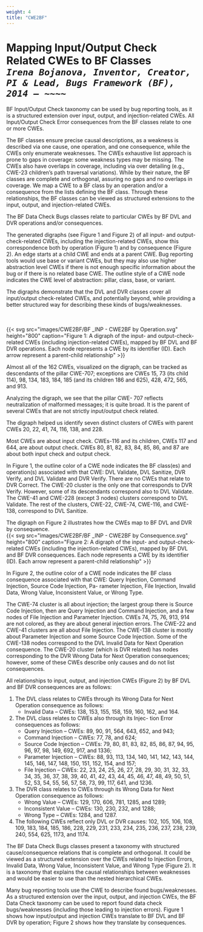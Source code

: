 ```yaml
---
weight: 4
title: "CWE2BF"
---
```

# Mapping Input/Output Check Related CWEs to BF Classes <br/>_`Irena Bojanova, Inventor, Creator, PI & Lead, Bugs Framework (BF), 2014 – ~~~~`_

BF Input/Output Check taxonomy can be used by bug reporting tools, as it is a structured extension over input, output, and injection-related CWEs. All Input/Output Check Error consequences from the BF classes relate to one or more CWEs.

The BF classes ensure precise causal descriptions, as a weakness is described via one cause, one operation, and one consequence, while the CWEs only enumerate weaknesses. The CWEs exhaustive list approach is prone to gaps in coverage: some weakness types may be missing. The CWEs also have overlaps in coverage, including via over detailing (e.g., CWE-23 children’s path traversal variations). While by their nature, the BF classes are complete and orthogonal, assuring no gaps and no overlaps in coverage. We map a CWE to a BF class by an operation and/or a consequence from the lists defining the BF class. Through these relationships, the BF classes can be viewed as structured extensions to the input, output, and injection-related CWEs.

The BF Data Check Bugs classes relate to particular CWEs by BF DVL and DVR operations and/or consequences. 

The generated digraphs (see Figure 1 and Figure 2) of all input- and output-check-related CWEs, including the injection-related CWEs, show this correspondence both by operation (Figure 1) and by consequence (Figure 2). An edge starts at a child CWE and ends at a parent CWE. Bug reporting tools would use base or variant CWEs, but they may also use higher abstraction level CWEs if there is not enough specific information about the bug or if there is no related base CWE. The outline style of a CWE node indicates the CWE level of abstraction: pillar, class, base, or variant. 

The digraphs demonstrate that the DVL and DVR classes cover all input/output check-related CWEs, and potentially beyond, while providing a better structured way for describing these kinds of bugs/weaknesses.

<br/><br/>
{{< svg src="images/CWE2BF/BF _INP - CWE2BF by Operation.svg" height="800" caption="Figure 1: A digraph of the input- and output-check-related CWEs (including injection-related CWEs), mapped by BF DVL and BF DVR operations. Each node represents a CWE by its identifier (ID). Each arrow represent a parent-child relationship" >}}

Almost all of the 162 CWEs, visualized on the digraph, can be tracked as descendants of the pillar CWE-707; exceptions are CWEs 15, 73 (its child 114), 98, 134, 183, 184, 185 (and its children 186 and 625), 428, 472, 565, and 913.

Analyzing the digraph, we see that the pillar CWE- 707 reflects neutralization of malformed messages; it is quite broad. It is the parent of several CWEs that are not strictly input/output check related.

The digraph helped us identify seven distinct clusters of CWEs with parent CWEs 20, 22, 41, 74, 116, 138, and 228.

Most CWEs are about input check. CWEs-116 and its children, CWEs 117 and 644, are about output check. CWEs 80, 81, 82, 83, 84, 85, 86, and 87 are about both input check and output check.

In Figure 1, the outline color of a CWE node indicates the BF class(es) and operation(s) associated with that CWE: DVL Validate, DVL Sanitize, DVR Verify, and DVL Validate and DVR Verify. There are no CWEs that relate to DVR Correct. The CWE-20 cluster is the only one that corresponds to DVR Verify. However, some of its descendants correspond also to DVL Validate. The CWE-41 and CWE-228 (except 3 nodes) clusters correspond to DVL Validate. The rest of the clusters, CWE-22, CWE-74, CWE-116, and CWE-138, correspond to DVL Sanitize.

The digraph on Figure 2 illustrates how the CWEs map to BF DVL and DVR by consequence.
<br/>
{{< svg src="images/CWE2BF/BF _INP - CWE2BF by Consequence.svg" height="800" caption="Figure 2: A digraph of the input- and output-check-related CWEs (including the injection-related CWEs), mapped by BF DVL and BF DVR consequences. Each node represents a CWE by its identifier (ID). Each arrow represent a parent-child relationship" >}}

In Figure 2, the outline color of a CWE node indicates the BF class consequence associated with that CWE: Query Injection, Command Injection, Source Code Injection, Pa- rameter Injection, File Injection, Invalid Data, Wrong Value, Inconsistent Value, or Wrong Type.

The CWE-74 cluster is all about injection; the largest group there is Source Code Injection, then are Query Injection and Command Injection, and a few nodes of File Injection and Parameter Injection. CWEs 74, 75, 76, 913, 914 are not colored, as they are about general injection errors. The CWE-22 and CWE-41 clusters are all about File Injection. The CWE-138 cluster is mostly about Parameter Injection and some Source Code Injection. Some of the CWE-138 nodes correspond to the DVL Invalid Data for Next Operation consequence. The CWE-20 cluster (which is DVR related) has nodes corresponding to the DVR Wrong Data for Next Operation consequences; however, some of these CWEs describe only causes and do not list consequences.

All relationships to input, output, and injection CWEs (Figure 2) by BF DVL and BF DVR consequences are as follows:

1.  The DVL class relates to CWEs through its Wrong Data for Next Operation consequence as follows:
    * Invalid Data – CWEs: 138, 153, 155, 158, 159, 160, 162, and 164.
2.  The DVL class relates to CWEs also through its Injec- tion Error consequences as follows:
    * Query Injection – CWEs: 89, 90, 91, 564, 643, 652, and 943;
    * Command Injection – CWEs: 77, 78, and 624;
    * Source Code Injection – CWEs: 79, 80, 81, 83, 82, 85, 86, 87, 94, 95, 96, 97, 98, 149, 692, 917, and 1336;
    * Parameter Injection – CWEs: 88, 93, 113, 134, 140, 141, 142, 143, 144, 145, 146, 147, 148, 150, 151, 152, 154, and 157;
    * File Injection – CWEs: 22, 23, 24, 25, 26, 27, 28, 29, 30, 31, 32, 33, 34, 35, 36, 37, 38, 39, 40, 41, 42, 43, 44, 45, 46, 47, 48, 49, 50, 51, 52, 53, 54, 55, 56, 57, 58, 73, 99, 117, 641, and 1236.
3.  The DVR class relates to CWEs through its Wrong Data for Next Operation consequence as follows:
    * Wrong Value – CWEs: 129, 170, 606, 781, 1285, and 1289;
    * Inconsistent Value – CWEs: 130, 230, 232, and 1288;
    * Wrong Type – CWEs: 1284, and 1287.
4.  The following CWEs reflect only DVL or DVR causes: 102, 105, 106, 108, 109, 183, 184, 185, 186, 228, 229, 231, 233, 234, 235, 236, 237, 238, 239, 240, 554, 625, 1173, and 1174.

The BF Data Check Bugs classes present a taxonomy with structured cause/consequence relations that is complete and orthogonal. It could be viewed as a structured extension over the CWEs related to Injection Errors, Invalid Data, Wrong Value, Inconsistent Value, and Wrong Type (Figure 2). It is a taxonomy that explains the causal relationships between weaknesses and would be easier to use than the nested hierarchical CWEs.

Many bug reporting tools use the CWE to describe found bugs/weaknesses. As a structured extension over the input, output, and injection CWEs, the BF Data Check taxonomy can be used to report found data check bugs/weaknesses (including those leading to injection errors). Figure 1 shows how input/output and injection CWEs translate to BF DVL and BF DVR by operation; Figure 2 shows how they translate by consequences.